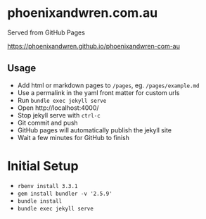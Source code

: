 # phoenixandwren.com.au

Served from GitHub Pages

https://phoenixandwren.github.io/phoenixandwren-com-au

## Usage

* Add html or markdown pages to `/pages`, eg. `/pages/example.md`
* Use a permalink in the yaml front matter for custom urls
* Run `bundle exec jekyll serve`
* Open http://localhost:4000/
* Stop jekyll serve with `ctrl-c`
* Git commit and push
* GitHub pages will automatically publish the jekyll site
* Wait a few minutes for GitHub to finish

# Initial Setup

* `rbenv install 3.3.1`
* `gem install bundler -v '2.5.9'`
* `bundle install`
* `bundle exec jekyll serve`
